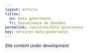 ```yaml
---
layout: article
titles:
  en: Data governance
  fr: Gouvernance de données
permalink: /services/data-governance
key: services-data-governance
---
```

_Site content under development_